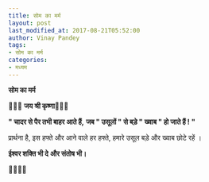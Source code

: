 ```yaml
---
title: सोम का मर्म
layout: post
last_modified_at: 2017-08-21T05:52:00
author: Vinay Pandey
tags:
- सोम का मर्म
categories:
- मध्यम
---
```

**सोम का मर्म**


🌹🙏🏻 **जय श्री कृष्णा**🙏🏻🌹

**" चादर से पैर तभी बाहर आते हैं,**
**जब " उसूलों " से बड़े " ख्वाब " हो जाते हैं ! "**

प्रार्थना है, इस हफ्ते और 
आने वाले हर हफ्ते,
हमारे उसूल बड़े और
ख्वाब छोटे रहें । 

**ईश्वर शक्ति भी दे**
**और संतोष भी।**

🙏🌷🌷🙏



